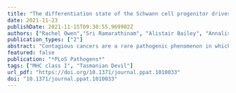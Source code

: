 ```yaml
---
title: "The differentiation state of the Schwann cell progenitor drives phenotypic variation between two contagious cancers"
date: 2021-11-23
publishDate: 2021-11-15T09:30:55.969902Z
authors: ["Rachel Owen","Sri Ramarathinam", "Alistair Bailey", "Annalisa Gastaldello", "Kathryn Hussey","Paul J.Skipp", "Anthony W. Purcell",  "Hannah V. Siddle"]
publication_types: ["2"]
abstract: "Contagious cancers are a rare pathogenic phenomenon in which cancer cells gain the ability to spread between genetically distinct hosts. Nine examples have been identified across marine bivalves, dogs and Tasmanian devils, but the Tasmanian devil is the only mammalian species known to have given rise to two distinct lineages of contagious cancer, termed Devil Facial Tumour 1 (DFT1) and 2 (DFT2). Remarkably, DFT1 and DFT2 arose independently from the same cell type, a Schwann cell, and while their ultra-structural features are highly similar they exhibit variation in their mutational signatures and infection dynamics. As such, DFT1 and DFT2 provide a unique framework for investigating how a common progenitor cell can give rise to distinct contagious cancers. Using a proteomics approach, we show that DFT1 and DFT2 are derived from Schwann cells in different differentiation states, with DFT2 carrying a molecular signature of a less well differentiated Schwann cell. Under inflammatory signals DFT1 and DFT2 have different gene expression profiles, most notably involving Schwann cell markers of differentiation, reflecting the influence of their distinct origins. Further, DFT2 cells express immune cell markers typically expressed during nerve repair, consistent with an ability to manipulate their extracellular environment, facilitating the cell’s ability to transmit between individuals. The emergence of two contagious cancers in the Tasmanian devil suggests that the inherent plasticity of Schwann cells confers a vulnerability to the formation of contagious cancers."
featured: false
publication: "*PLoS Pathogens*"
tags: ["MHC class I", "Tasmanian Devil"]
url_pdf: "https://doi.org/10.1371/journal.ppat.1010033"
doi: "10.1371/journal.ppat.1010033"
---
```

